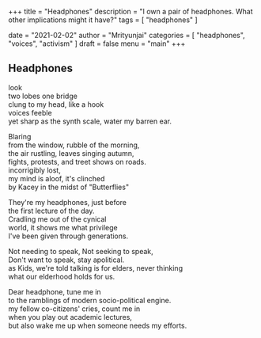 +++
title = "Headphones"
description = "I own a pair of headphones. What other implications might it have?"
tags = [
  "headphones"
]

date = "2021-02-02"
author = "Mrityunjai"
categories = [
  "headphones",
  "voices",
  "activism"
]
draft = false
menu = "main"
+++
## Headphones

look  
two lobes one bridge  
clung to my head, like a hook  
voices feeble  
yet sharp as the synth scale, water my barren ear.  

Blaring  
from the window, rubble of the morning,  
the air rustling, leaves singing autumn,  
fights, protests, and treet shows on roads.  
incorrigibly lost,  
my mind is aloof, it's clinched  
by Kacey in the midst of "Butterflies"  

They're my headphones, just before  
the first lecture of the day.  
Cradling me out of the cynical  
world, it shows me what privilege  
I've been given through generations.  

Not needing to speak, Not seeking to speak,  
Don't want to speak, stay apolitical.  
as Kids, we're told talking is for elders, never thinking  
what our elderhood holds for us.  

Dear headphone, tune me in  
to the ramblings of modern socio-political engine.  
my fellow co-citizens' cries, count me in  
when you play out academic lectures,  
but also wake me up when someone needs my efforts.  
